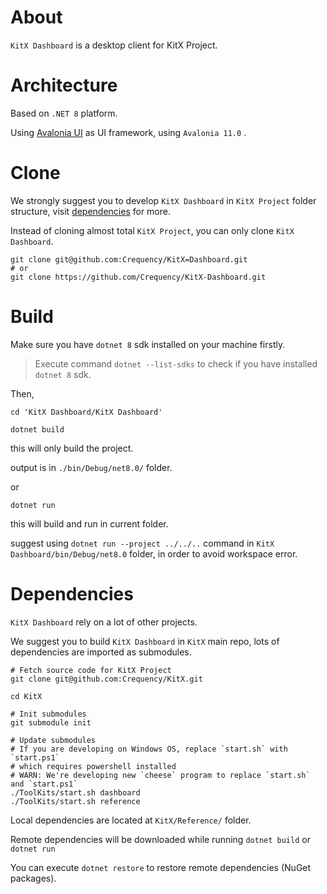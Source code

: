 # About

`KitX Dashboard` is a desktop client for KitX Project.

# Architecture

Based on `.NET 8` platform.

Using [Avalonia UI](https://avaloniaui.net) as UI framework, using `Avalonia 11.0` .

# Clone

We strongly suggest you to develop `KitX Dashboard` in `KitX Project` folder structure, visit [dependencies](#dependencies) for more.

Instead of cloning almost total `KitX Project`, you can only clone `KitX Dashboard`.

```shell
git clone git@github.com:Crequency/KitX=Dashboard.git
# or
git clone https://github.com/Crequency/KitX-Dashboard.git
```

# Build

Make sure you have `dotnet 8` sdk installed on your machine firstly.

> Execute command `dotnet --list-sdks` to check if you have installed `dotnet 8` sdk.

Then,

```shell
cd 'KitX Dashboard/KitX Dashboard'

dotnet build
```

this will only build the project.

output is in `./bin/Debug/net8.0/` folder.

or

```shell
dotnet run
```

this will build and run in current folder.

suggest using `dotnet run --project ../../..` command in `KitX Dashboard/bin/Debug/net8.0` folder, in order to avoid workspace error.

# Dependencies

`KitX Dashboard` rely on a lot of other projects.

We suggest you to build `KitX Dashboard` in `KitX` main repo, lots of dependencies are imported as submodules.

```shell
# Fetch source code for KitX Project
git clone git@github.com:Crequency/KitX.git

cd KitX

# Init submodules
git submodule init

# Update submodules
# If you are developing on Windows OS, replace `start.sh` with `start.ps1`
# which requires powershell installed
# WARN: We're developing new `cheese` program to replace `start.sh` and `start.ps1`
./ToolKits/start.sh dashboard
./ToolKits/start.sh reference
```

Local dependencies are located at `KitX/Reference/` folder.

Remote dependencies will be downloaded while running `dotnet build` or `dotnet run`

You can execute `dotnet restore` to restore remote dependencies (NuGet packages).


